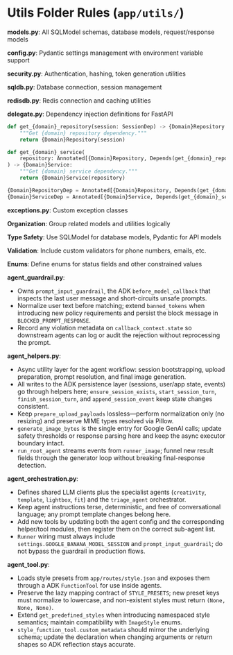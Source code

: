 # Utils Folder Rules (`app/utils/`)

**models.py**: All SQLModel schemas, database models, request/response models

**config.py**: Pydantic settings management with environment variable support

**security.py**: Authentication, hashing, token generation utilities

**sqldb.py**: Database connection, session management

**redisdb.py**: Redis connection and caching utilities

**delegate.py**: Dependency injection definitions for FastAPI
```python
def get_{domain}_repository(session: SessionDep) -> {Domain}Repository:
    """Get {domain} repository dependency."""
    return {Domain}Repository(session)

def get_{domain}_service(
    repository: Annotated[{Domain}Repository, Depends(get_{domain}_repository)],
) -> {Domain}Service:
    """Get {domain} service dependency."""
    return {Domain}Service(repository)

{Domain}RepositoryDep = Annotated[{Domain}Repository, Depends(get_{domain}_repository)]
{Domain}ServiceDep = Annotated[{Domain}Service, Depends(get_{domain}_service)]
```

**exceptions.py**: Custom exception classes

**Organization**: Group related models and utilities logically

**Type Safety**: Use SQLModel for database models, Pydantic for API models

**Validation**: Include custom validators for phone numbers, emails, etc.

**Enums**: Define enums for status fields and other constrained values

**agent_guardrail.py**:
- Owns `prompt_input_guardrail`, the ADK `before_model_callback` that inspects the last user message and short-circuits unsafe prompts.
- Normalize user text before matching; extend `banned_tokens` when introducing new policy requirements and persist the block message in `BLOCKED_PROMPT_RESPONSE`.
- Record any violation metadata on `callback_context.state` so downstream agents can log or audit the rejection without reprocessing the prompt.

**agent_helpers.py**:
- Async utility layer for the agent workflow: session bootstrapping, upload preparation, prompt resolution, and final image generation.
- All writes to the ADK persistence layer (sessions, user/app state, events) go through helpers here; `ensure_session_exists`, `start_session_turn`, `finish_session_turn`, and `append_session_event` keep state changes consistent.
- Keep `prepare_upload_payloads` lossless—perform normalization only (no resizing) and preserve MIME types resolved via Pillow.
- `generate_image_bytes` is the single entry for Google GenAI calls; update safety thresholds or response parsing here and keep the async executor boundary intact.
- `run_root_agent` streams events from `runner_image`; funnel new result fields through the generator loop without breaking final-response detection.

**agent_orchestration.py**:
- Defines shared LLM clients plus the specialist agents (`creativity`, `template`, `lightbox`, `fit`) and the `triage_agent` orchestrator.
- Keep agent instructions terse, deterministic, and free of conversational language; any prompt template changes belong here.
- Add new tools by updating both the agent config and the corresponding helper/tool modules, then register them on the correct sub-agent list.
- `Runner` wiring must always include `settings.GOOGLE_BANANA_MODEL_SESSION` and `prompt_input_guardrail`; do not bypass the guardrail in production flows.

**agent_tool.py**:
- Loads style presets from `app/routes/style.json` and exposes them through a ADK `FunctionTool` for use inside agents.
- Preserve the lazy mapping contract of `STYLE_PRESETS`; new preset keys must normalize to lowercase, and non-existent styles must return `(None, None, None)`.
- Extend `get_predefined_styles` when introducing namespaced style semantics; maintain compatibility with `ImageStyle` enums.
- `style_function_tool.custom_metadata` should mirror the underlying schema; update the declaration when changing arguments or return shapes so ADK reflection stays accurate.
